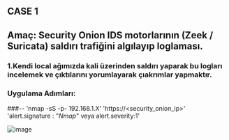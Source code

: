 ## CASE 1
## Amaç: Security Onion IDS motorlarının (Zeek / Suricata) saldırı trafiğini algılayıp loglaması.

### 1.Kendi local ağımızda kali üzerinden saldırı yaparak bu logları incelemek ve çıktılarını yorumlayarak çıakrımlar yapmaktır.

### Uygulama Adımları:
###--
'nmap -sS -p- 192.168.1.X'
'https://<security_onion_ip>'
'alert.signature : "*Nmap*" veya alert.severity:1'

![image](https://github.com/user-attachments/assets/5fded5c8-ffec-4d3d-8bb0-7c97b07cd77c)

